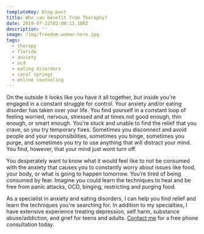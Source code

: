 ```yaml
---
templateKey: blog-post
title: Who can benefit from Theraphy?
date: 2019-07-22T02:00:11.106Z
description: ''
image: /img/freedom-woman-hero.jpg
tags:
  - therapy
  - florida
  - anxiety
  - ocd
  - eating disorders
  - coral springs
  - online counseling
---
```

On the outside it looks like you have it all together, but inside you're engaged in a constant struggle for control. Your anxiety and/or eating disorder has taken over your life. You find yourself in a constant loop of feeling worried, nervous, stressed and at times not good enough, thin enough, or smart enough. You’re stuck and unable to find the relief that you crave, so you try temporary fixes. Sometimes you disconnect and avoid people and your responsibilities, sometimes you binge, sometimes you purge, and sometimes you try to use anything that will distract your mind. You find, however, that your mind just wont turn off.

You desperately want to know what it would feel like to not be consumed with the anxiety that causes you to constantly worry about issues like food, your body, or what is going to happen tomorrow. You’re tired of being consumed by fear. Imagine you could learn the techniques to heal and be free from panic attacks, OCD, binging, restricting and purging food.

As a specialist in anxiety and eating disorders, I can help you find relief and learn the techniques you're searching for. In addition to my specialties, I have extensive experience treating depression, self harm, substance abuse/addiction, and grief for teens and adults. [Contact me](https://malloriepotaznick.com/contact) for a free phone consultation today.
